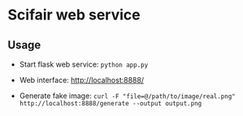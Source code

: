 # Scifair web service

## Usage
- Start flask web service:
`python app.py`

- Web interface:
[http://localhost:8888/](http://localhost:8888/)

- Generate fake image:
`curl -F "file=@/path/to/image/real.png" http://localhost:8888/generate --output output.png`
